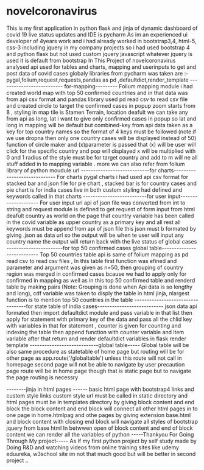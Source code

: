 # novelcoronavirus
This is my first application in python flask and jinja of dynamic dashboard of covid 19 live status updates and IDE is  pycharm
As im an experienced ui developer of 4years work and i had already worked in bootstrap3,4, html-5, css-3 including jquery in my company projects so i had used bootstrap 4 and python flask but not used custom jquery javascript whatever jquery is used it is default from bootstrap 
In This Project of novelcoronavirus analysed api used for tables and charts, mapping and userinputs to get and post data of covid cases globaly 
libraries from pycharm was taken are :- pygal,folium,request,requests,pandas as pd ,defaultdict,render_template 
-------------------------- for-mapping---------
Folium mapping module i had created world map with top 50 confirmed countries and in that data was from api csv format and pandas library used pd read csv to read csv file and created circle to target the confirmed cases in popup zoom starts from 8 , styling in map tile is  Stamen Terrain, location deafult we can take any from api as long, lat i want to give only confirmed cases in popup so lat and long in mapping will be default but combined-key from api data taken as a key for top country names so the format of 4 keys must be followed (note:if we use dropna then only one country cases will be displayed instead of 50) function of circle maker and (x)parameter is passed that (x) will be user will click for the specific country and pop will displayed x will be multiplied with 0 and 1 radius of the style must be for target country and add to m will ne all stuff added in to mapping variable . more we can also refer from folium library of python moudule url
----------------------------for charts-----------------------------
For charts pygal charts i had used api csv format for stacked bar and json file for pie chart , stacked bar is for country cases and pie chart is for india cases live in both custom styling had defined and keywords called in that charts 
--------------------------for user input--------------------
For user input url api of json file was converted from int to string and request module is defined to get request of form input from html deafult country as world on the page that country variable has been called in the covid variable as upper country as a primary key and all rest all keywords must be append from api of json file this json must b formated by giving .json as data url so the output will be when te user will input any country name the output will return back with the live status of global cases
-----------------------for top 50 confirmed cases global table---------------------------
Top 50 countries table api is same of folium mapping as pd read csv to read csv files , In this table first function was efined and parameter and argument was given as n=50, then grouping of country region was merged in confirmed cases bcause  we had to apply only for confirmed in mapping as well as in this top 50 confirmed table and renderd table by making pairs (Note: Grouping is done when Api data is so lengthy and long), cdf variable was taken to disply the table in html jinja, nlargest function is to mention top 50 countries in the table 
----------------------------------for state table of india cases---------------------------
json data api formated then import defaultdict module and pass variable in that list then apply for statement with primary key of the data and pass all the chlid key with variables in that for statement , counter is given for counting and indexing the table then append function with counter variable and item variable after that return and render defaultdict variables in flask render template
----------------------------global table-----
Global table will be also same procedure as statetable of home page but routing will be for other page as app.route('/globaltable') unless this route will not call in homepage second page will not be able to navigate by user 
precaution page route will be in home page though that is static page but to navigate the page routing is necessry

--------jinja in html pages ------
basic html page with bootstrap4 links and custom style links custom style url must be called in static directory and html pages must be in templates directory by giving block content and end block the block content and end block will connect  all other html pages in to one page in home.htmlpag and othe pages  by giving extension  base.html and block content with closing end block will navigate all styles of bootstrap jquery from base html In betwwen open of block content and end of block content we can render all the variables of python 
-----Thankyou For Going Through My project-----
As If my first python project by self study made by Doing R&D and watching videos from online training sites like udemy eduureka, w3school site im not that much good but will be better in second project  ..



